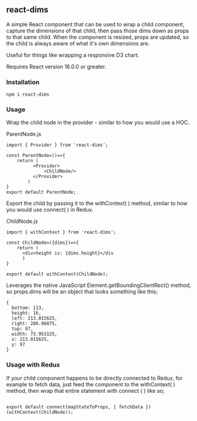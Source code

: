 ## react-dims

A simple React component that can be used to wrap a child component, capture the dimensions of that child, then pass those dims down as props to that same child. When the component is resized, props are updated, so the child is always aware of what it's own dimensions are.

Useful for things like wrapping a responsive D3 chart.

Requires React version 16.0.0 or greater.

### Installation

```code
npm i react-dims
```
### Usage

Wrap the child node in the provider - similar to how you would use a HOC.

ParentNode.js

```code
import { Provider } from 'react-dims';

const ParentNode=()=>{
	return (
		  <Provider>
			  <ChildNode/>
		  </Provider>
		)
}
export default ParentNode;

```

Export the child by passing it to the withContext( ) method, similar to how you would use connect( ) in Redux.

ChildNode.js

```code
import { withContext } from 'react-dims';

const ChildNode=({dims})=>{  
	return (
      <div>height is: {dims.height}</div
	  )
}

export default withContext(ChildNode);
```

Leverages the native JavaScript Element.getBoundingClientRect() method, so props.dims will be an object that looks something like this;

```code
{
  bottom: 113,
  height: 16,
  left: 213.015625,
  right: 286.96875,
  top: 97,
  width: 73.953125,
  x: 213.015625,
  y: 97
}
```
### Usage with Redux

If your child component happens to be directly connected to Redux, for example to fetch data, just feed the component to the withContext( ) method, then wrap that entire statement with connect ( ) like so;

```code

export default connect(mapStateToProps, { fetchData })(withContext(ChildNode));

```
